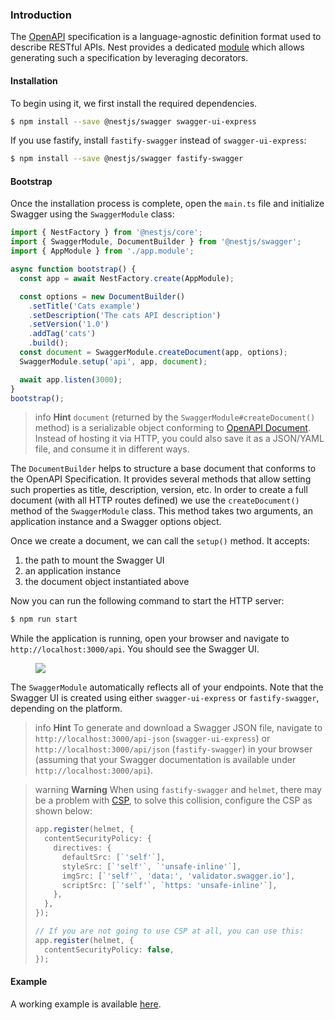 ### Introduction

The [OpenAPI](https://swagger.io/specification/) specification is a language-agnostic definition format used to describe RESTful APIs. Nest provides a dedicated [module](https://github.com/nestjs/swagger) which allows generating such a specification by leveraging decorators.

#### Installation

To begin using it, we first install the required dependencies.

```bash
$ npm install --save @nestjs/swagger swagger-ui-express
```

If you use fastify, install `fastify-swagger` instead of `swagger-ui-express`:

```bash
$ npm install --save @nestjs/swagger fastify-swagger
```

#### Bootstrap

Once the installation process is complete, open the `main.ts` file and initialize Swagger using the `SwaggerModule` class:

```typescript
import { NestFactory } from '@nestjs/core';
import { SwaggerModule, DocumentBuilder } from '@nestjs/swagger';
import { AppModule } from './app.module';

async function bootstrap() {
  const app = await NestFactory.create(AppModule);

  const options = new DocumentBuilder()
    .setTitle('Cats example')
    .setDescription('The cats API description')
    .setVersion('1.0')
    .addTag('cats')
    .build();
  const document = SwaggerModule.createDocument(app, options);
  SwaggerModule.setup('api', app, document);

  await app.listen(3000);
}
bootstrap();
```

> info **Hint** `document` (returned by the `SwaggerModule#createDocument()` method) is a serializable object conforming to [OpenAPI Document](https://swagger.io/specification/#openapi-document). Instead of hosting it via HTTP, you could also save it as a JSON/YAML file, and consume it in different ways.

The `DocumentBuilder` helps to structure a base document that conforms to the OpenAPI Specification. It provides several methods that allow setting such properties as title, description, version, etc. In order to create a full document (with all HTTP routes defined) we use the `createDocument()` method of the `SwaggerModule` class. This method takes two arguments, an application instance and a Swagger options object.

Once we create a document, we can call the `setup()` method. It accepts:

1. the path to mount the Swagger UI
2. an application instance
3. the document object instantiated above

Now you can run the following command to start the HTTP server:

```bash
$ npm run start
```

While the application is running, open your browser and navigate to `http://localhost:3000/api`. You should see the Swagger UI.

<figure><img src="/assets/swagger1.png" /></figure>

The `SwaggerModule` automatically reflects all of your endpoints. Note that the Swagger UI is created using either `swagger-ui-express` or `fastify-swagger`, depending on the platform.

> info **Hint** To generate and download a Swagger JSON file, navigate to `http://localhost:3000/api-json` (`swagger-ui-express`) or `http://localhost:3000/api/json` (`fastify-swagger`) in your browser (assuming that your Swagger documentation is available under `http://localhost:3000/api`).

> warning **Warning** When using `fastify-swagger` and `helmet`, there may be a problem with [CSP](https://developer.mozilla.org/en-US/docs/Web/HTTP/CSP), to solve this collision, configure the CSP as shown below:
>
> ```typescript
> app.register(helmet, {
>   contentSecurityPolicy: {
>     directives: {
>       defaultSrc: [`'self'`],
>       styleSrc: [`'self'`, `'unsafe-inline'`],
>       imgSrc: [`'self'`, 'data:', 'validator.swagger.io'],
>       scriptSrc: [`'self'`, `https: 'unsafe-inline'`],
>     },
>   },
> });
>
> // If you are not going to use CSP at all, you can use this:
> app.register(helmet, {
>   contentSecurityPolicy: false,
> });
> ```

#### Example

A working example is available [here](https://github.com/nestjs/nest/tree/master/sample/11-swagger).
